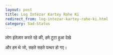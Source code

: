 ```yaml
---
layout: post
title: Log Intezar Kartey Rahe Ki
redirect_from: log-intezar-kartey-rahe-ki.html
category: Sad-Status
---
```

लोग इंतेज़ार करते रहे की, हमे टुटा हुआ देखे 

और हम थे जो, सहते सहते पत्थर हो गए। 